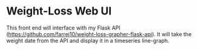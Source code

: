 # Weight-Loss Web UI
This front end will interface with my Flask API (https://github.com/farrej10/weight-loss-grapher-flask-api).
It will take the weight date from the API and display it in a timeseries line-graph.
